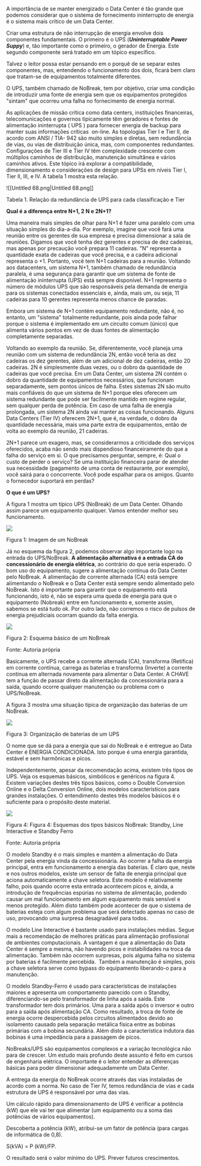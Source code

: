 A importância de se manter energizado o Data Center é tão grande que podemos considerar que o sistema de fornecimento ininterrupto de energia é o sistema mais crítico de um Data Center.

Criar uma estrutura de não interrupção de energia envolve dois componentes fundamentais. O primeiro é o UPS (_**Uninterruptable Power Suppy**_) e, tão importante como o primeiro, o gerador de Energia. Este segundo componente será tratado em um tópico específico.

Talvez o leitor possa estar pensando em o porquê de se separar estes componentes, mas, entendendo o funcionamento dos dois, ficará bem claro que tratam-se de equipamentos totalmente diferentes.

O UPS, também chamado de NoBreak, tem por objetivo, criar uma condição de introduzir uma fonte de energia sem que os equipamentos protegidos "sintam" que ocorreu uma falha no fornecimento de energia normal.

As aplicações de missão crítica como data centers, instituições financeiras, telecomunicações e governos tipicamente têm geradores e fontes de alimentação ininterrupta ( UPS ) para fornecer energia de backup para manter suas informações críticas  on-line. As topologias Tier I e Tier II, de acordo com ANSI / TIA- 942 são muito simples e diretas, sem redundância de vias, ou vias de distribuição única, mas, com componentes redundantes. Configurações de Tier III e Tier IV têm complexidade crescente com múltiplos caminhos de distribuição, manutenção simultânea e vários caminhos ativos. Este tópico irá explorar a compatibilidade, dimensionamento e considerações de design para UPSs em níveis Tier I, Tier II, III, e IV. A tabela 1 mostra esta relação.

![[Untitled 68.png|Untitled 68.png]]

Tabela 1. Relação da redundância de UPS para cada classificação e Tier

**Qual é a diferença entre N+1, 2 N e 2N+1?**

Uma maneira mais simples de olhar para N+1 é fazer uma paralelo com uma situação simples do dia-a-dia. Por exemplo, imagine que você fará uma reunião entre os gerentes de sua empresa e precisa dimensionar a sala de reuniões. Digamos que você tenha dez gerentes e precisa de dez cadeiras, mas apenas por precaução você prepara 11 cadeiras. "N" representa a quantidade exata de cadeiras que você precisa, e a cadeira adicional representa o +1. Portanto, você tem N+1 cadeiras para a reunião. Voltando aos datacenters, um sistema N+1, também chamado de redundância paralela, é uma segurança para garantir que um sistema de fonte de alimentação ininterrupta (UPS) está sempre disponível. N+1 representa o número de módulos UPS que são responsáveis pela demanda de energia para os sistemas conectados essenciais e, ainda, mais um, ou seja, 11 cadeiras para 10 gerentes representa menos chance de paradas.

Embora um sistema de N+1 contém equipamento redundante, não é, no entanto, um "sistema" totalmente redundante, pois ainda pode falhar porque o sistema é implementado em um circuito comum (único) que alimenta vários pontos em vez de duas fontes de alimentação completamente separadas.

Voltando ao exemplo da reunião. Se, diferentemente, você planeja uma reunião com um sistema de redundância 2N, então você teria as dez cadeiras os dez gerentes, além de um adicional de dez cadeiras, então 20 cadeiras. 2N é simplesmente duas vezes, ou o dobro da quantidade de cadeiras que você precisa. Em um Data Center, um sistema 2N contém o dobro da quantidade de equipamentos necessários, que funcionam separadamente, sem pontos únicos de falha. Estes sistemas 2N são muito mais confiáveis do que um sistema de N+1 porque eles oferecem um sistema redundante que pode ser facilmente mantido em regime regular, sem qualquer perda de potência. Em caso de uma falha de energia prolongada, um sistema 2N ainda vai manter as coisas funcionando. Alguns Data Centers (Tier IV) oferecem 2N+1, que é, na verdade, o dobro da quantidade necessária, mais uma parte extra de equipamentos, então de volta ao exemplo da reunião, 21 cadeiras.

2N+1 parece um exagero, mas, se considerarmos a criticidade dos serviços oferecidos, acaba não sendo mais dispendioso financeiramente do que a falha do serviço em si. O que precisamos perguntar, sempre, é: Qual o custo de perder o serviço? Se uma instituição financeira parar de atender sua necessidade (pagamento de uma conta de restaurante, por exemplo), você sairá para o concorrente. Você pode espalhar para os amigos. Quanto o fornecedor suportará em perdas?

**O que é um UPS?**

A figura 1 mostra um típico UPS (NoBreak) de um Data Center. Olhando assim parece um equipamento qualquer. Vamos entender melhor seu funcionamento.

[![](https://img.uninove.br/static/0/0/0/0/0/0/0/2/7/0/2/270218/13179.jpg)](https://img.uninove.br/static/0/0/0/0/0/0/0/2/7/0/2/270218/13179.jpg)

Figura 1: Imagem de um NoBreak

Já no esquema da figura 2, podemos observar algo importante logo na entrada do UPS/NoBreak. **A alimentação alternativa é a entrada CA do concessionário de energia elétrica**, ao contrário do que seria esperado. O bom uso do equipamento, sugere a alimentação contínua do Data Center pelo NoBreak. A alimentação de corrente alternada (CA) está sempre alimentando o NoBreak e o Data Center está sempre sendo alimentado pelo NoBreak. Isto é importante para garantir que o equipamento está funcionando, isto é, não se espera uma queda de energia para que o equipamento (Nobreak) entre em funcionamento e, somente assim, sabemos se está tudo ok. Por outro lado, não corremos o risco de pulsos de energia prejudiciais ocorram quando da falta energia.

[![](https://img.uninove.br/static/0/0/0/0/0/0/0/2/5/4/5/254580/13181.jpg)](https://img.uninove.br/static/0/0/0/0/0/0/0/2/5/4/5/254580/13181.jpg)

Figura 2: Esquema básico de um NoBreak

Fonte: Autoria própria

Basicamente, o UPS recebe a corrente alternada (CA), transforma (Retifica) em corrente contínua, carrega as baterias e transforma (Inverte) a corrente contínua em alternada novamente para alimentar o Data Center. A CHAVE tem a função de passar direto da alimentação da concessionária para a saída, quando ocorre qualquer manutenção ou problema com o UPS/NoBreak.

A figura 3 mostra uma situação típica de organização das baterias de um NoBreak.

[![](https://img.uninove.br/static/0/0/0/0/0/0/0/2/7/0/2/270219/13185.jpg)](https://img.uninove.br/static/0/0/0/0/0/0/0/2/7/0/2/270219/13185.jpg)

Figura 3: Organização de baterias de um UPS

O nome que se dá para a energia que sai do NoBreak e é entregue ao Data Center é ENERGIA CONDICIONADA. Isto porque é uma energia garantida, estável e sem harmônicas e picos.

Independentemente, apesar da recomendação acima, existem três tipos de UPS. Veja os esquemas básicos, simbólicos e genéricos na figura 4. Existem variações destes três tipos básicos, como o Double Conversion Online e o Delta Conversion Online, dois modelos característicos para grandes instalações. O entendimento destes três modelos básicos é o suficiente para o propósito deste material.

[![](https://img.uninove.br/static/0/0/0/0/0/0/0/2/5/4/6/254646/13185.jpg)](https://img.uninove.br/static/0/0/0/0/0/0/0/2/5/4/6/254646/13185.jpg)

Figura 4: Figura 4: Esquemas dos tipos básicos NoBreak: Standby, Line Interactive e Standby Ferro

Fonte: Autoria própria

O modelo Standby é o mais simples e mantém a alimentação do Data Center pela energia vinda da concessionária. Ao ocorrer a falha da energia principal, entra em funcionamento a energia das baterias. É claro que, neste e nos outros modelos, existe um sensor de falta de energia principal que aciona automaticamente a chave seletora. Este modelo é relativamente falho, pois quando ocorre esta entrada acontecem picos e, ainda, a introdução de frequências espúrias no sistema de alimentação, podendo causar um mal funcionamento em algum equipamento mais sensível e menos protegido. Além disto também pode acontecer de que o sistema de baterias esteja com algum problema que será detectado apenas no caso de uso, provocando uma surpresa desagradável para todos.

O modelo Line Interactive é bastante usado para instalações médias. Segue mais a recomendação de melhores práticas para alimentação profissional de ambientes computacionais. A vantagem é que a alimentação do Data Center é sempre a mesma, não havendo picos e instabilidades na troca da alimentação. Também não ocorrem surpresas, pois alguma falha no sistema por baterias é facilmente percebida.  Também a manutenção é simples, pois a chave seletora serve como bypass do equipamento liberando-o para a manutenção.

O modelo Standby-Ferro é usado para características de instalações maiores e apresenta um comportamento parecido com o Standby, diferenciando-se pelo transformador de linha após a saída. Este transformador tem dois primários. Uma para a saída após o inversor e outro para a saída após alimentação CA. Como resultado, a troca de fonte de energia ocorre despercebida pelos circuitos alimentados devido ao isolamento causado pela separação metálica física entre as bobinas primárias com a bobina secundária. Além disto a característica indutora das bobinas é uma impedância para a passagem de picos.

NoBreaks/UPS são equipamentos complexos e a variação tecnológica não para de crescer. Um estudo mais profundo deste assunto é feito em cursos de engenharia elétrica. O importante é o leitor entender as diferenças básicas para poder dimensionar adequadamente um Data Center.

A entrega da energia do NoBreak ocorre através das vias instaladas de acordo com a norma. No caso de Tier IV, temos redundância de vias e cada estrutura de UPS é responsável por uma das vias.

Um cálculo rápido para dimensionamento de UPS é verificar a potência (kW) que ele vai ter que alimentar (um equipamento ou a soma das potências de vários equipamentos).

Descoberta a potência (kW), atribui-se um fator de potência (para cargas de informática de 0,8).

S(kVA) = P (kW)/FP.

O resultado será o valor mínimo do UPS. Prever futuros crescimentos.